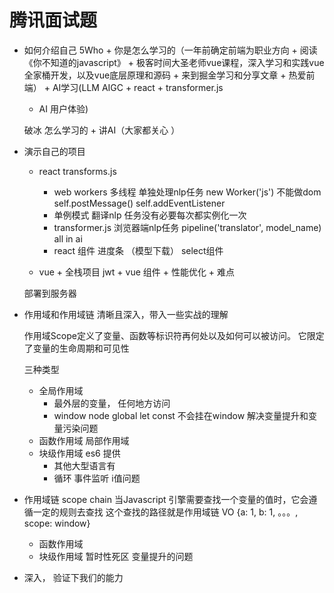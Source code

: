 # 腾讯面试题

- 如何介绍自己
    5Who +  你是怎么学习的（一年前确定前端为职业方向 + 阅读《你不知道的javascript》 + 
    极客时间大圣老师vue课程，深入学习和实践vue全家桶开发，以及vue底层原理和源码 + 
    来到掘金学习和分享文章 + 热爱前端）  +  AI学习(LLM AIGC + react + transformer.js
    + AI 用户体验)

    破冰 怎么学习的 + 讲AI（大家都关心 ）

- 演示自己的项目
    - react  transforms.js
        - web workers  多线程  单独处理nlp任务
            new Worker('js')    不能做dom   self.postMessage() self.addEventListener
        - 单例模式
            翻译nlp 任务没有必要每次都实例化一次
        - transformer.js   浏览器端nlp任务
            pipeline('translator', model_name)
            all in ai
        - react 组件  进度条  （模型下载）   select组件

    - vue + 全栈项目
        jwt + vue 组件 + 性能优化 + 难点

    部署到服务器

- 作用域和作用域链
    清晰且深入，带入一些实战的理解

    作用域Scope定义了变量、函数等标识符再何处以及如何可以被访问。
    它限定了变量的生命周期和可见性

    三种类型
    - 全局作用域
        - 最外层的变量， 任何地方访问
        - window  node global  let const 不会挂在window
            解决变量提升和变量污染问题
    - 函数作用域
        局部作用域
    - 块级作用域  es6  提供
        - 其他大型语言有
        - 循环 事件监听  i值问题

- 作用域链 scope chain
    当Javascript 引擎需要查找一个变量的值时，它会遵循一定的规则去查找
    这个查找的路径就是作用域链
    VO {a: 1, b: 1, 。。。, scope: window}

    - 函数作用域
    - 块级作用域
    暂时性死区  变量提升的问题

- 深入， 验证下我们的能力 